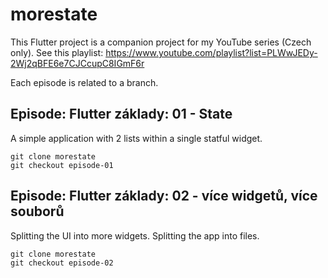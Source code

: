 # morestate

This Flutter project is a companion project for my
YouTube series (Czech only). See this playlist:
https://www.youtube.com/playlist?list=PLWwJEDy-2Wj2qBFE6e7CJCcupC8IGmF6r

Each episode is related to a branch.

## Episode: Flutter základy: 01 - State

A simple application with 2 lists within a single statful widget.

```
git clone morestate
git checkout episode-01
```


## Episode: Flutter základy: 02 - více widgetů, více souborů

Splitting the UI into more widgets. Splitting the app into files.

```
git clone morestate
git checkout episode-02
```
